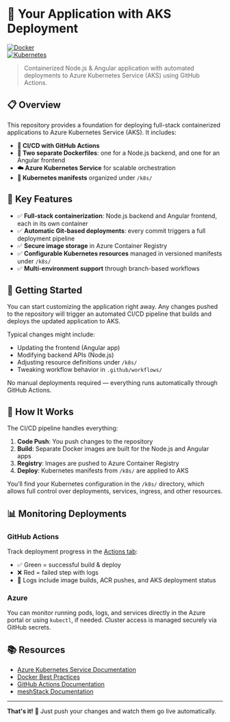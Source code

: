 # 🚀 Your Application with AKS Deployment

[![Docker](https://img.shields.io/badge/docker-%230db7ed.svg?style=flat&logo=docker&logoColor=white)](https://www.docker.com/)  
[![Kubernetes](https://img.shields.io/badge/kubernetes-%23326ce5.svg?style=flat&logo=kubernetes&logoColor=white)](https://kubernetes.io/)

> Containerized Node.js & Angular application with automated deployments to Azure Kubernetes Service (AKS) using GitHub Actions.

## 📋 Overview

This repository provides a foundation for deploying full-stack containerized applications to Azure Kubernetes Service (AKS). It includes:

- **🔄 CI/CD with GitHub Actions**
- **🐳 Two separate Dockerfiles**: one for a Node.js backend, and one for an Angular frontend
- **☁️ Azure Kubernetes Service** for scalable orchestration
- **📁 Kubernetes manifests** organized under `/k8s/`

## 🎯 Key Features

- ✅ **Full-stack containerization**: Node.js backend and Angular frontend, each in its own container
- ✅ **Automatic Git-based deployments**: every commit triggers a full deployment pipeline
- ✅ **Secure image storage** in Azure Container Registry
- ✅ **Configurable Kubernetes resources** managed in versioned manifests under `/k8s/`
- ✅ **Multi-environment support** through branch-based workflows

## 🚀 Getting Started

You can start customizing the application right away. Any changes pushed to the repository will trigger an automated CI/CD pipeline that builds and deploys the updated application to AKS.

Typical changes might include:

- Updating the frontend (Angular app)
- Modifying backend APIs (Node.js)
- Adjusting resource definitions under `/k8s/`
- Tweaking workflow behavior in `.github/workflows/`

No manual deployments required — everything runs automatically through GitHub Actions.

## 🔄 How It Works

The CI/CD pipeline handles everything:

1. **Code Push**: You push changes to the repository
2. **Build**: Separate Docker images are built for the Node.js and Angular apps
3. **Registry**: Images are pushed to Azure Container Registry
4. **Deploy**: Kubernetes manifests from `/k8s/` are applied to AKS

You’ll find your Kubernetes configuration in the `/k8s/` directory, which allows full control over deployments, services, ingress, and other resources.

## 📊 Monitoring Deployments

### GitHub Actions

Track deployment progress in the [Actions tab](../../actions):

- ✅ Green = successful build & deploy
- ❌ Red = failed step with logs
- 📝 Logs include image builds, ACR pushes, and AKS deployment status

### Azure

You can monitor running pods, logs, and services directly in the Azure portal or using `kubectl`, if needed. Cluster access is managed securely via GitHub secrets.

## 📚 Resources

- [Azure Kubernetes Service Documentation](https://docs.microsoft.com/en-us/azure/aks/)
- [Docker Best Practices](https://docs.docker.com/develop/dev-best-practices/)
- [GitHub Actions Documentation](https://docs.github.com/en/actions)
- [meshStack Documentation](https://docs.meshcloud.io/)

---

**That's it!** 🎉 Just push your changes and watch them go live automatically.
